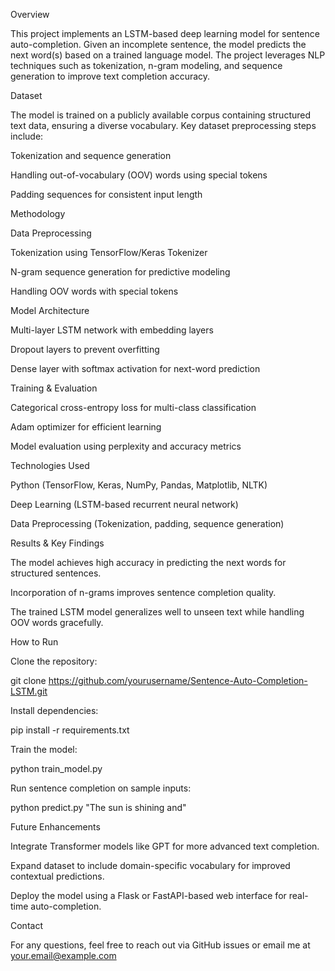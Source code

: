 Overview

This project implements an LSTM-based deep learning model for sentence auto-completion. Given an incomplete sentence, the model predicts the next word(s) based on a trained language model. The project leverages NLP techniques such as tokenization, n-gram modeling, and sequence generation to improve text completion accuracy.

Dataset

The model is trained on a publicly available corpus containing structured text data, ensuring a diverse vocabulary. Key dataset preprocessing steps include:

Tokenization and sequence generation

Handling out-of-vocabulary (OOV) words using special tokens

Padding sequences for consistent input length

Methodology

Data Preprocessing

Tokenization using TensorFlow/Keras Tokenizer

N-gram sequence generation for predictive modeling

Handling OOV words with special tokens

Model Architecture

Multi-layer LSTM network with embedding layers

Dropout layers to prevent overfitting

Dense layer with softmax activation for next-word prediction

Training & Evaluation

Categorical cross-entropy loss for multi-class classification

Adam optimizer for efficient learning

Model evaluation using perplexity and accuracy metrics

Technologies Used

Python (TensorFlow, Keras, NumPy, Pandas, Matplotlib, NLTK)

Deep Learning (LSTM-based recurrent neural network)

Data Preprocessing (Tokenization, padding, sequence generation)

Results & Key Findings

The model achieves high accuracy in predicting the next words for structured sentences.

Incorporation of n-grams improves sentence completion quality.

The trained LSTM model generalizes well to unseen text while handling OOV words gracefully.

How to Run

Clone the repository:

git clone https://github.com/yourusername/Sentence-Auto-Completion-LSTM.git

Install dependencies:

pip install -r requirements.txt

Train the model:

python train_model.py

Run sentence completion on sample inputs:

python predict.py "The sun is shining and"

Future Enhancements

Integrate Transformer models like GPT for more advanced text completion.

Expand dataset to include domain-specific vocabulary for improved contextual predictions.

Deploy the model using a Flask or FastAPI-based web interface for real-time auto-completion.

Contact

For any questions, feel free to reach out via GitHub issues or email me at your.email@example.com
